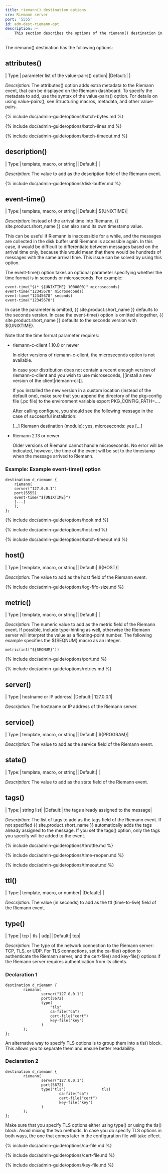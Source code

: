 ```yaml
---
title: riemann() destination options
srv: Riemann server
port: '5555'
id: adm-dest-riemann-opt
description: >-
	This section describes the options of the riemann() destination in {{ site.product.short_name }}.
---
```


The riemann() destination has the following options:

## attributes()

|  Type:|      parameter list of the value-pairs() option|
  |Default:|   |

*Description:* The attributes() option adds extra metadata to the
Riemann event, that can be displayed on the Riemann dashboard. To
specify the metadata to add, use the syntax of the value-pairs() option.
For details on using value-pairs(), see
Structuring macros, metadata, and other value-pairs.

{% include doc/admin-guide/options/batch-bytes.md %}

{% include doc/admin-guide/options/batch-lines.md %}

{% include doc/admin-guide/options/batch-timeout.md %}

## description()

|  Type:|      template, macro, or string|
  |Default:|   |

*Description:* The value to add as the description field of the Riemann
event.

{% include doc/admin-guide/options/disk-buffer.md %}

## event-time()

|  Type:|      template, macro, or string|
  |Default:|   ${UNIXTIME}|

*Description:* Instead of the arrival time into Riemann, {{ site.product.short_name }}
can also send its own timestamp value.

This can be useful if Riemann is inaccessible for a while, and the
messages are collected in the disk buffer until Riemann is accessible
again. In this case, it would be difficult to differentiate between
messages based on the arrival time only, because this would mean that
there would be hundreds of messages with the same arrival time. This
issue can be solved by using this option.

The event-time() option takes an optional parameter specifying whether
the time format is in seconds or microseconds. For example:

```config
event-time("$(* ${UNIXTIME} 1000000)" microseconds)
event-time("12345678" microseconds)
event-time("12345678" seconds)
event-time("12345678")
```

In case the parameter is omitted, {{ site.product.short_name }} defaults to the seconds
version. In case the event-time() option is omitted altogether,
{{ site.product.short_name }} defaults to the seconds version with ${UNIXTIME}.

Note that the time format parameter requires:

- riemann-c-client 1.10.0 or newer

    In older versions of riemann-c-client, the microseconds option is
    not available.

    In case your distribution does not contain a recent enough version
    of riemann-c-client and you wish to use microseconds,
	[[install a new version of the client|riemann-cli]].

    If you installed the new version in a custom location (instead of
    the default one), make sure that you append the directory of the
    pkg-config file (.pc file) to the environment variable export
    PKG_CONFIG_PATH=....

    After calling configure, you should see the following message in the
    case of successful installation:

    [...]
      Riemann destination (module): yes, microseconds: yes
    [...]

- Riemann 2.13 or newer

    Older versions of Riemann cannot handle microseconds. No error will
    be indicated, however, the time of the event will be set to the
    timestamp when the message arrived to Riemann.

### Example: Example event-time() option

```config
destination d_riemann {
    riemann(
    server("127.0.0.1")
    port(5555)
    event-time("${UNIXTIME}")
    [...]
    );
};
```

{% include doc/admin-guide/options/hook.md %}

{% include doc/admin-guide/options/host.md %}

{% include doc/admin-guide/options/batch-timeout.md %}

## host()

|  Type:|      template, macro, or string|
  |Default:|   ${HOST}|

*Description:* The value to add as the host field of the Riemann event.

{% include doc/admin-guide/options/log-fifo-size.md %}

## metric()

|  Type:|      template, macro, or string|
  |Default:|   |

*Description:* The numeric value to add as the metric field of the
Riemann event. If possible, include type-hinting as well, otherwise the
Riemann server will interpret the value as a floating-point number. The
following example specifies the ${SEQNUM} macro as an integer.

```config
metric(int("${SEQNUM}"))
```

{% include doc/admin-guide/options/port.md %}

{% include doc/admin-guide/options/retries.md %}

## server()

|  Type:|      hostname or IP address|
  |Default:|   127.0.0.1|

*Description:* The hostname or IP address of the Riemann server.

## service()

|  Type:|      template, macro, or string|
  |Default:|   ${PROGRAM}|

*Description:* The value to add as the service field of the Riemann
event.

## state()

|  Type:|      template, macro, or string|
  |Default:|   |

*Description:* The value to add as the state field of the Riemann event.

## tags()

|  Type:|      string list|
  |Default:|   the tags already assigned to the message|

*Description:* The list of tags to add as the tags field of the Riemann
event. If not specified {{ site.product.short_name }} automatically adds the tags
already assigned to the message. If you set the tags() option, only the
tags you specify will be added to the event.

{% include doc/admin-guide/options/throttle.md %}

{% include doc/admin-guide/options/time-reopen.md %}

{% include doc/admin-guide/options/timeout.md %}

## ttl()

|  Type:|      template, macro, or number|
  |Default:|   |

*Description:* The value (in seconds) to add as the ttl (time-to-live)
field of the Riemann event.

## type()

|  Type:|      tcp \| tls \| udp|
  |Default:|   tcp|

*Description:* The type of the network connection to the Riemann server:
TCP, TLS, or UDP. For TLS connections, set the ca-file() option to
authenticate the Riemann server, and the cert-file() and key-file()
options if the Riemann server requires authentication from its clients.

### Declaration 1

```config
destination d_riemann {
        riemann(
                server("127.0.0.1")
                port(5672)
                type(
                    "tls"
                    ca-file("ca")
                    cert-file("cert") 
                    key-file("key")
                )
        );
};
```

An alternative way to specify TLS options is to group them into a tls()
block. This allows you to separate them and ensure better readability.

### Declaration 2

```config
destination d_riemann {
        riemann(
                server("127.0.0.1")
                port(5672)
                type("tls")                tls(
                        ca-file("ca")
                        cert-file("cert") 
                        key-file("key")
                )
        );
};
```

Make sure that you specify TLS options either using type() or using the
tls() block. Avoid mixing the two methods. In case you do specify TLS
options in both ways, the one that comes later in the configuration file
will take effect.

{% include doc/admin-guide/options/ca-file.md %}

{% include doc/admin-guide/options/cert-file.md %}

{% include doc/admin-guide/options/key-file.md %}
